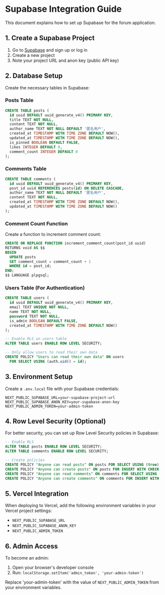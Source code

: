 # Supabase Integration Guide

This document explains how to set up Supabase for the forum application.

## 1. Create a Supabase Project

1. Go to [Supabase](https://supabase.com/) and sign up or log in
2. Create a new project
3. Note your project URL and anon key (public API key)

## 2. Database Setup

Create the necessary tables in Supabase:

### Posts Table

```sql
CREATE TABLE posts (
  id uuid DEFAULT uuid_generate_v4() PRIMARY KEY,
  title TEXT NOT NULL,
  content TEXT NOT NULL,
  author_name TEXT NOT NULL DEFAULT '匿名用户',
  created_at TIMESTAMP WITH TIME ZONE DEFAULT NOW(),
  updated_at TIMESTAMP WITH TIME ZONE DEFAULT NOW(),
  is_pinned BOOLEAN DEFAULT FALSE,
  likes INTEGER DEFAULT 0,
  comment_count INTEGER DEFAULT 0
);
```

### Comments Table

```sql
CREATE TABLE comments (
  id uuid DEFAULT uuid_generate_v4() PRIMARY KEY,
  post_id uuid REFERENCES posts(id) ON DELETE CASCADE,
  author_name TEXT NOT NULL DEFAULT '匿名用户',
  content TEXT NOT NULL,
  created_at TIMESTAMP WITH TIME ZONE DEFAULT NOW(),
  updated_at TIMESTAMP WITH TIME ZONE DEFAULT NOW()
);
```

### Comment Count Function

Create a function to increment comment count:

```sql
CREATE OR REPLACE FUNCTION increment_comment_count(post_id uuid)
RETURNS void AS $$
BEGIN
  UPDATE posts
  SET comment_count = comment_count + 1
  WHERE id = post_id;
END;
$$ LANGUAGE plpgsql;
```

### Users Table (For Authentication)

```sql
CREATE TABLE users (
  id uuid DEFAULT uuid_generate_v4() PRIMARY KEY,
  email TEXT UNIQUE NOT NULL,
  name TEXT NOT NULL,
  password TEXT NOT NULL,
  is_admin BOOLEAN DEFAULT FALSE,
  created_at TIMESTAMP WITH TIME ZONE DEFAULT NOW()
);

-- Enable RLS on users table
ALTER TABLE users ENABLE ROW LEVEL SECURITY;

-- Only allow users to read their own data
CREATE POLICY "Users can read their own data" ON users
  FOR SELECT USING (auth.uid() = id);
```

## 3. Environment Setup

Create a `.env.local` file with your Supabase credentials:

```
NEXT_PUBLIC_SUPABASE_URL=your-supabase-project-url
NEXT_PUBLIC_SUPABASE_ANON_KEY=your-supabase-anon-key
NEXT_PUBLIC_ADMIN_TOKEN=your-admin-token
```

## 4. Row Level Security (Optional)

For better security, you can set up Row Level Security policies in Supabase:

```sql
-- Enable RLS
ALTER TABLE posts ENABLE ROW LEVEL SECURITY;
ALTER TABLE comments ENABLE ROW LEVEL SECURITY;

-- Create policies
CREATE POLICY "Anyone can read posts" ON posts FOR SELECT USING (true);
CREATE POLICY "Anyone can create posts" ON posts FOR INSERT WITH CHECK (true);
CREATE POLICY "Anyone can read comments" ON comments FOR SELECT USING (true);
CREATE POLICY "Anyone can create comments" ON comments FOR INSERT WITH CHECK (true);
```

## 5. Vercel Integration

When deploying to Vercel, add the following environment variables in your Vercel project settings:

- `NEXT_PUBLIC_SUPABASE_URL`
- `NEXT_PUBLIC_SUPABASE_ANON_KEY`
- `NEXT_PUBLIC_ADMIN_TOKEN`

## 6. Admin Access

To become an admin:

1. Open your browser's developer console
2. Run: `localStorage.setItem('admin_token', 'your-admin-token')`
   
Replace 'your-admin-token' with the value of `NEXT_PUBLIC_ADMIN_TOKEN` from your environment variables. 